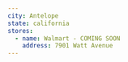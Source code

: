 ```yaml
---
city: Antelope
state: california
stores:
  - name: Walmart - COMING SOON
    address: 7901 Watt Avenue
---
```

